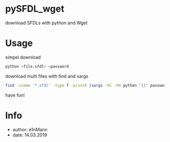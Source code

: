 # pySFDL_wget
download SFDLs with python and Wget

# Usage
simpel download
```sh
python <file.sfdl> <password
```

download multi files with find and xargs
```sh
find -iname '*.sfdl' -type f -print0 |xargs -0i -P4 python "{}" password123
```

have fun!

# Info
* author: e1nMann
* date: 14.03.2019
